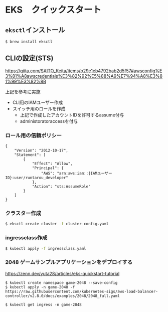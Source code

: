 # EKS　クイックスタート

## `eksctl`インストール

```
$ brew install eksctl
```

## CLIの設定(STS)

https://qiita.com/SAITO_Keita/items/b29e1eb4792bab2d5f57#awsconfig%E3%81%A8awscredentials%E3%82%92%E5%88%A9%E7%94%A8%E3%81%99%E3%82%8B

上記を参考に実施

- CLI用のIAMユーザー作成
- スイッチ用のロールを作成
  - 上記で作成したアカウントIDを許可するassume付与
  - administoratoraccessを付与

### ロール用の信頼ポリシー
```
{
    "Version": "2012-10-17",
    "Statement": [
        {
            "Effect": "Allow",
            "Principal": {
                "AWS": "arn:aws:iam::{IAMユーザーID}:user/runtarou_developer"
            },
            "Action": "sts:AssumeRole"
        }
    ]
}
```

### クラスター作成

```bash
$ eksctl create cluster -f cluster-config.yaml
```

### ingressclass作成

```bash
$ kubectl apply -f ingressclass.yaml
```

### 2048 ゲームサンプルアプリケーションをデプロイする

https://zenn.dev/yuta28/articles/eks-quickstart-tutorial

```
$ kubectl create namespace game-2048 --save-config
$ kubectl apply -n game-2048 -f https://raw.githubusercontent.com/kubernetes-sigs/aws-load-balancer-controller/v2.8.0/docs/examples/2048/2048_full.yaml

$ kubectl get ingress -n game-2048
```
